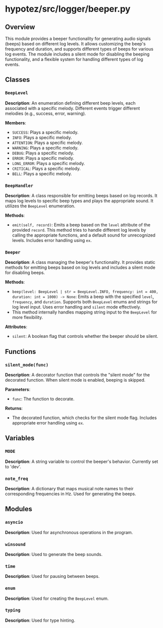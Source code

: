 # hypotez/src/logger/beeper.py

## Overview

This module provides a beeper functionality for generating audio signals (beeps) based on different log levels. It allows customizing the beep's frequency and duration, and supports different types of beeps for various log events.  The module includes a silent mode for disabling the beeping functionality,  and a flexible system for handling different types of log events.


## Classes

### `BeepLevel`

**Description**: An enumeration defining different beep levels, each associated with a specific melody.  Different events trigger different melodies (e.g., success, error, warning).

**Members**:

- `SUCCESS`: Plays a specific melody.
- `INFO`: Plays a specific melody.
- `ATTENTION`: Plays a specific melody.
- `WARNING`: Plays a specific melody.
- `DEBUG`: Plays a specific melody.
- `ERROR`: Plays a specific melody.
- `LONG_ERROR`: Plays a specific melody.
- `CRITICAL`: Plays a specific melody.
- `BELL`: Plays a specific melody.


### `BeepHandler`

**Description**: A class responsible for emitting beeps based on log records. It maps log levels to specific beep types and plays the appropriate sound.  It utilizes the `BeepLevel` enumeration.

**Methods**:

- `emit(self, record)`: Emits a beep based on the `level` attribute of the provided `record`. This method tries to handle different log levels by calling the appropriate functions, and a default sound for unrecognized levels.  Includes error handling using `ex`.


### `Beeper`

**Description**: A class managing the beeper's functionality. It provides static methods for emitting beeps based on log levels and includes a silent mode for disabling beeps.

**Methods**:

- `beep(level: BeepLevel | str = BeepLevel.INFO, frequency: int = 400, duration: int = 1000) -> None`: Emits a beep with the specified `level`, `frequency`, and `duration`.  Supports both `BeepLevel` enums and strings for log level input.  Uses error handling and `silent` mode effectively.
- This method internally handles mapping string input to the `BeepLevel` for more flexibility.

**Attributes**:

- `silent`: A boolean flag that controls whether the beeper should be silent.


## Functions

### `silent_mode(func)`

**Description**: A decorator function that controls the "silent mode" for the decorated function.  When silent mode is enabled, beeping is skipped.

**Parameters**:

- `func`: The function to decorate.

**Returns**:
- The decorated function, which checks for the silent mode flag.  Includes appropriate error handling using `ex`.


## Variables

### `MODE`

**Description**: A string variable to control the beeper's behavior. Currently set to 'dev'.

### `note_freq`

**Description**: A dictionary that maps musical note names to their corresponding frequencies in Hz. Used for generating the beeps.


## Modules

### `asyncio`

**Description**: Used for asynchronous operations in the program.

### `winsound`

**Description**: Used to generate the beep sounds.

### `time`

**Description**: Used for pausing between beeps.

### `enum`

**Description**: Used for creating the `BeepLevel` enum.

### `typing`

**Description**: Used for type hinting.